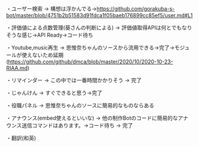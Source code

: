 ・ユーザー検索 → 構想は浮かんでる→https://github.com/gorakuba-s-bot/master/blob/4751b2b51583d91fdca1f05baeb176899cc85ef5/user.md#L1

・評価値による点数管理(葵さんの判断による) → 評価値取得APIは何とでもなりそうな感じ→API Ready→コード待ち

・Youtube,music再生 → 思惟奈ちゃんのソースから流用できる→完了→モジュールが使えないため延期(https://github.com/github/dmca/blob/master/2020/10/2020-10-23-RIAA.md)

・リマインダー → この中では一番時間かかりそう → 完了

・じゃんけん → すぐできると思う→完了

・役職パネル → 思惟奈ちゃんのソースに簡易的なものならある

・アナウンス(embed使えるといいな) → 他の制作Botのコードに簡易的なアナウンス送信コマンドはあります。→コード待ち → 完了

・翻訳(和英)